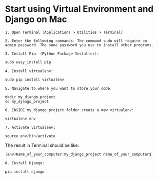 
# Start using Virtual Environment and Django on Mac

    1. Open Terminal (Applications > Utilities > Terminal)

    2. Enter the following commands: The command sudo will require an admin password. The same password you use to install other programs. 

    3. Install Pip. (Python Package Installer):


```python
sudo easy_install pip
```

    4. Install virtualenv:


```python
sudo pip install virtualenv
```

    5. Navigate to where you want to store your code.


```python
mkdir my_django_project
cd my_django_project
```

    6. INSIDE my_django_project folder create a new virtualenv:


```python
virtualenv env
```



    7. Activate virtualenv:



```python
source env/bin/activate
```



The result in Terminal should be like:



```python
(env)Name_of_your_computer:my_django_project name_of_your_computer$
```

    8. Install Django:


```python
pip install django
```

